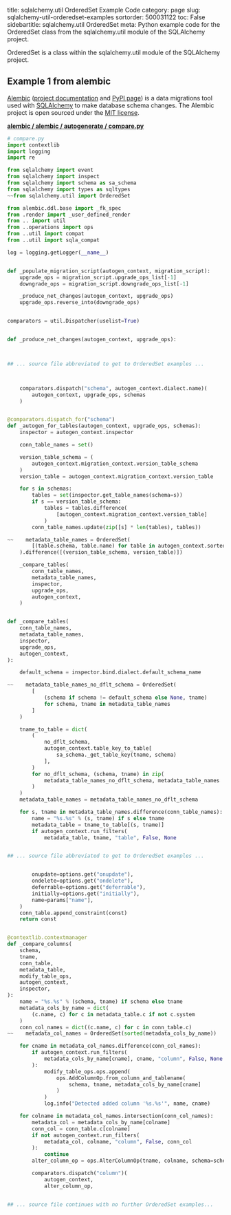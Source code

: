 title: sqlalchemy.util OrderedSet Example Code
category: page
slug: sqlalchemy-util-orderedset-examples
sortorder: 500031122
toc: False
sidebartitle: sqlalchemy.util OrderedSet
meta: Python example code for the OrderedSet class from the sqlalchemy.util module of the SQLAlchemy project.


OrderedSet is a class within the sqlalchemy.util module of the SQLAlchemy project.


## Example 1 from alembic
[Alembic](https://github.com/sqlalchemy/alembic)
([project documentation](https://alembic.sqlalchemy.org/) and
[PyPI page](https://pypi.org/project/alembic/))
is a data migrations tool used with [SQLAlchemy](/sqlalchemy.html) to make
database schema changes. The Alembic project is open sourced under the
[MIT license](https://github.com/sqlalchemy/alembic/blob/master/LICENSE).

[**alembic / alembic / autogenerate / compare.py**](https://github.com/sqlalchemy/alembic/blob/master/alembic/autogenerate/compare.py)

```python
# compare.py
import contextlib
import logging
import re

from sqlalchemy import event
from sqlalchemy import inspect
from sqlalchemy import schema as sa_schema
from sqlalchemy import types as sqltypes
~~from sqlalchemy.util import OrderedSet

from alembic.ddl.base import _fk_spec
from .render import _user_defined_render
from .. import util
from ..operations import ops
from ..util import compat
from ..util import sqla_compat

log = logging.getLogger(__name__)


def _populate_migration_script(autogen_context, migration_script):
    upgrade_ops = migration_script.upgrade_ops_list[-1]
    downgrade_ops = migration_script.downgrade_ops_list[-1]

    _produce_net_changes(autogen_context, upgrade_ops)
    upgrade_ops.reverse_into(downgrade_ops)


comparators = util.Dispatcher(uselist=True)


def _produce_net_changes(autogen_context, upgrade_ops):



## ... source file abbreviated to get to OrderedSet examples ...



    comparators.dispatch("schema", autogen_context.dialect.name)(
        autogen_context, upgrade_ops, schemas
    )


@comparators.dispatch_for("schema")
def _autogen_for_tables(autogen_context, upgrade_ops, schemas):
    inspector = autogen_context.inspector

    conn_table_names = set()

    version_table_schema = (
        autogen_context.migration_context.version_table_schema
    )
    version_table = autogen_context.migration_context.version_table

    for s in schemas:
        tables = set(inspector.get_table_names(schema=s))
        if s == version_table_schema:
            tables = tables.difference(
                [autogen_context.migration_context.version_table]
            )
        conn_table_names.update(zip([s] * len(tables), tables))

~~    metadata_table_names = OrderedSet(
        [(table.schema, table.name) for table in autogen_context.sorted_tables]
    ).difference([(version_table_schema, version_table)])

    _compare_tables(
        conn_table_names,
        metadata_table_names,
        inspector,
        upgrade_ops,
        autogen_context,
    )


def _compare_tables(
    conn_table_names,
    metadata_table_names,
    inspector,
    upgrade_ops,
    autogen_context,
):

    default_schema = inspector.bind.dialect.default_schema_name

~~    metadata_table_names_no_dflt_schema = OrderedSet(
        [
            (schema if schema != default_schema else None, tname)
            for schema, tname in metadata_table_names
        ]
    )

    tname_to_table = dict(
        (
            no_dflt_schema,
            autogen_context.table_key_to_table[
                sa_schema._get_table_key(tname, schema)
            ],
        )
        for no_dflt_schema, (schema, tname) in zip(
            metadata_table_names_no_dflt_schema, metadata_table_names
        )
    )
    metadata_table_names = metadata_table_names_no_dflt_schema

    for s, tname in metadata_table_names.difference(conn_table_names):
        name = "%s.%s" % (s, tname) if s else tname
        metadata_table = tname_to_table[(s, tname)]
        if autogen_context.run_filters(
            metadata_table, tname, "table", False, None


## ... source file abbreviated to get to OrderedSet examples ...


        onupdate=options.get("onupdate"),
        ondelete=options.get("ondelete"),
        deferrable=options.get("deferrable"),
        initially=options.get("initially"),
        name=params["name"],
    )
    conn_table.append_constraint(const)
    return const


@contextlib.contextmanager
def _compare_columns(
    schema,
    tname,
    conn_table,
    metadata_table,
    modify_table_ops,
    autogen_context,
    inspector,
):
    name = "%s.%s" % (schema, tname) if schema else tname
    metadata_cols_by_name = dict(
        (c.name, c) for c in metadata_table.c if not c.system
    )
    conn_col_names = dict((c.name, c) for c in conn_table.c)
~~    metadata_col_names = OrderedSet(sorted(metadata_cols_by_name))

    for cname in metadata_col_names.difference(conn_col_names):
        if autogen_context.run_filters(
            metadata_cols_by_name[cname], cname, "column", False, None
        ):
            modify_table_ops.ops.append(
                ops.AddColumnOp.from_column_and_tablename(
                    schema, tname, metadata_cols_by_name[cname]
                )
            )
            log.info("Detected added column '%s.%s'", name, cname)

    for colname in metadata_col_names.intersection(conn_col_names):
        metadata_col = metadata_cols_by_name[colname]
        conn_col = conn_table.c[colname]
        if not autogen_context.run_filters(
            metadata_col, colname, "column", False, conn_col
        ):
            continue
        alter_column_op = ops.AlterColumnOp(tname, colname, schema=schema)

        comparators.dispatch("column")(
            autogen_context,
            alter_column_op,


## ... source file continues with no further OrderedSet examples...

```

